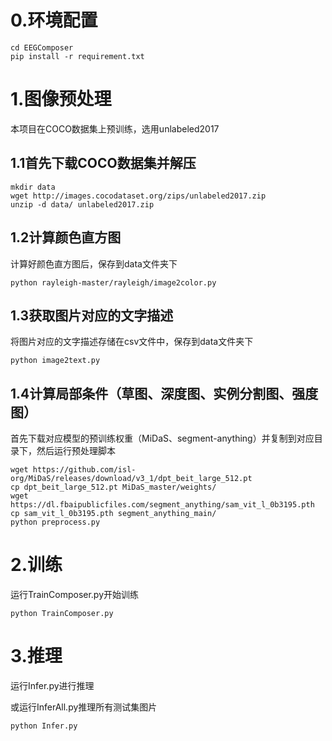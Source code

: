 # 0.环境配置

```shell
cd EEGComposer
pip install -r requirement.txt
```

# 1.图像预处理

本项目在COCO数据集上预训练，选用unlabeled2017

## 1.1首先下载COCO数据集并解压

```shell
mkdir data
wget http://images.cocodataset.org/zips/unlabeled2017.zip
unzip -d data/ unlabeled2017.zip
```

## 1.2计算颜色直方图

计算好颜色直方图后，保存到data文件夹下

```shell
python rayleigh-master/rayleigh/image2color.py
```

## 1.3获取图片对应的文字描述

将图片对应的文字描述存储在csv文件中，保存到data文件夹下

```shell
python image2text.py
```

## 1.4计算局部条件（草图、深度图、实例分割图、强度图）

首先下载对应模型的预训练权重（MiDaS、segment-anything）并复制到对应目录下，然后运行预处理脚本

```shell
wget https://github.com/isl-org/MiDaS/releases/download/v3_1/dpt_beit_large_512.pt
cp dpt_beit_large_512.pt MiDaS_master/weights/
wget https://dl.fbaipublicfiles.com/segment_anything/sam_vit_l_0b3195.pth
cp sam_vit_l_0b3195.pth segment_anything_main/
python preprocess.py
```

# 2.训练

运行TrainComposer.py开始训练

```shell
python TrainComposer.py
```

# 3.推理

运行Infer.py进行推理

或运行InferAll.py推理所有测试集图片

```shell
python Infer.py
```

